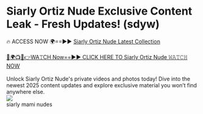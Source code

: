 # Siarly Ortiz Nude Exclusive Content Leak - Fresh Updates! (sdyw)

🔥 ACCESS NOW 🌍==►► <a href="https://tinyurl.com/2mz8nhtm" rel="nofollow">Siarly Ortiz Nude Latest Collection</a>
<br><br>
[🔴🌍📺📱👉WA𝚃CH Now==►► CLICK HERE TO Siarly Ortiz Nude 𝚆𝙰𝚃𝙲𝙷 NOW](https://tinyurl.com/2mz8nhtm)
<br><br>
Unlock Siarly Ortiz Nude's private videos and photos today! Dive into the newest 2025 content updates and explore exclusive material you won’t find anywhere else.
<br>
<a href="https://tinyurl.com/2mz8nhtm" rel="nofollow" data-target="animated-image.originalLink"><img src="https://camo.githubusercontent.com/8a4f000d20f83aca3bf7ec5f350d767afa0574a8a352519fd8cfa583a6f93a33/68747470733a2f2f692e696d6775722e636f6d2f644a486b345a712e676966" data-canonical-src="https://i.imgur.com/dJHk4Zq.gif" style="max-width: 100%; display: inline-block;" data-target="animated-image.originalImage"></a>
<br>
siarly mami nudes